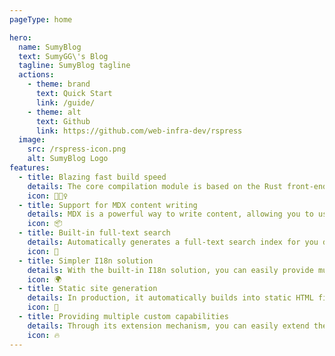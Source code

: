 ```yaml
---
pageType: home

hero:
  name: SumyBlog
  text: SumyGG\'s Blog
  tagline: SumyBlog tagline
  actions:
    - theme: brand
      text: Quick Start
      link: /guide/
    - theme: alt
      text: Github
      link: https://github.com/web-infra-dev/rspress
  image:
    src: /rspress-icon.png
    alt: SumyBlog Logo
features:
  - title: Blazing fast build speed
    details: The core compilation module is based on the Rust front-end toolchain, providing a more ultimate development experience.
    icon: 🏃🏻‍♀️
  - title: Support for MDX content writing
    details: MDX is a powerful way to write content, allowing you to use React components in Markdown.
    icon: 📦
  - title: Built-in full-text search
    details: Automatically generates a full-text search index for you during construction, providing out-of-the-box full-text search capabilities.
    icon: 🎨
  - title: Simpler I18n solution
    details: With the built-in I18n solution, you can easily provide multi-language support for documents or components.
    icon: 🌍
  - title: Static site generation
    details: In production, it automatically builds into static HTML files, which can be easily deployed anywhere.
    icon: 🌈
  - title: Providing multiple custom capabilities
    details: Through its extension mechanism, you can easily extend theme UI and build process.
    icon: 🔥
---
```

